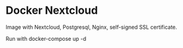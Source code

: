 # Docker Nextcloud
Image with Nextcloud, Postgresql, Nginx, self-signed SSL certificate.

Run with docker-compose up -d